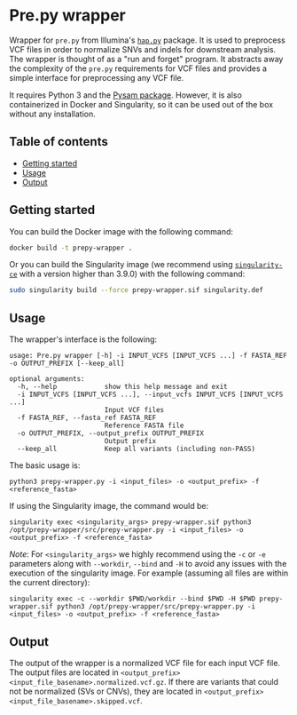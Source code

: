 # Pre.py wrapper<!-- omit in toc -->

Wrapper for `pre.py` from Illumina's [`hap.py`](https://github.com/Illumina/hap.py) package. It is used to preprocess VCF files in order to normalize SNVs and indels for downstream analysis. The wrapper is thought of as a "run and forget" program. It abstracts away the complexity of the `pre.py` requirements for VCF files and provides a simple interface for preprocessing any VCF file.

It requires Python 3 and the [Pysam package](https://github.com/pysam-developers/pysam). However, it is also containerized in Docker and Singularity, so it can be used out of the box without any installation.

## Table of contents<!-- omit in toc -->
- [Getting started](#getting-started)
- [Usage](#usage)
- [Output](#output)
  
## Getting started

You can build the Docker image with the following command:

```bash
docker build -t prepy-wrapper .
```

Or you can build the Singularity image (we recommend using [`singularity-ce`](https://github.com/sylabs/singularity) with a version higher than 3.9.0) with the following command:

```bash
sudo singularity build --force prepy-wrapper.sif singularity.def
```

## Usage

The wrapper's interface is the following:

```
usage: Pre.py wrapper [-h] -i INPUT_VCFS [INPUT_VCFS ...] -f FASTA_REF -o OUTPUT_PREFIX [--keep_all]

optional arguments:
  -h, --help            show this help message and exit
  -i INPUT_VCFS [INPUT_VCFS ...], --input_vcfs INPUT_VCFS [INPUT_VCFS ...]
                        Input VCF files
  -f FASTA_REF, --fasta_ref FASTA_REF
                        Reference FASTA file
  -o OUTPUT_PREFIX, --output_prefix OUTPUT_PREFIX
                        Output prefix
  --keep_all            Keep all variants (including non-PASS)
```

The basic usage is:

```
python3 prepy-wrapper.py -i <input_files> -o <output_prefix> -f <reference_fasta>
```

If using the Singularity image, the command would be:

```
singularity exec <singularity_args> prepy-wrapper.sif python3 /opt/prepy-wrapper/src/prepy-wrapper.py -i <input_files> -o <output_prefix> -f <reference_fasta>
```

_Note_: For `<singularity_args>` we highly recommend using the `-c` or `-e` parameters along with `--workdir`, `--bind` and `-H` to avoid any issues with the execution of the singularity image. For example (assuming all files are within the current directory):

```
singularity exec -c --workdir $PWD/workdir --bind $PWD -H $PWD prepy-wrapper.sif python3 /opt/prepy-wrapper/src/prepy-wrapper.py -i <input_files> -o <output_prefix> -f <reference_fasta>
```

## Output

The output of the wrapper is a normalized VCF file for each input VCF file. The output files are located in `<output_prefix><input_file_basename>.normalized.vcf.gz`. If there are variants that could not be normalized (SVs or CNVs), they are located in `<output_prefix><input_file_basename>.skipped.vcf`.
